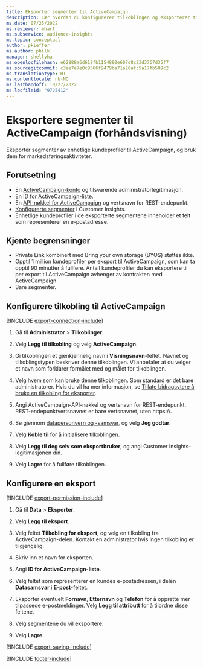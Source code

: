 ```yaml
---
title: Eksporter segmenter til ActiveCampaign
description: Lær hvordan du konfigurerer tilkoblingen og eksporterer til ActiveCampaign.
ms.date: 07/25/2022
ms.reviewer: mhart
ms.subservice: audience-insights
ms.topic: conceptual
author: pkieffer
ms.author: philk
manager: shellyha
ms.openlocfilehash: e62888a6d618fb1154890e607d8c23d3767d35f7
ms.sourcegitcommit: c3ae7e7e0c9566f9479ba71a26afc5a17fb589c2
ms.translationtype: HT
ms.contentlocale: nb-NO
ms.lasthandoff: 10/27/2022
ms.locfileid: "9725412"
---
```

# <a name="export-segments-to-activecampaign-preview"></a>Eksportere segmenter til ActiveCampaign (forhåndsvisning)

Eksporter segmenter av enhetlige kundeprofiler til ActiveCampaign, og bruk dem for markedsføringsaktiviteter.

## <a name="prerequisites"></a>Forutsetning

- En [ActiveCampaign-konto](https://www.activecampaign.com/) og tilsvarende administratorlegitimasjon.
- En [ID for ActiveCampaign-liste](https://help.activecampaign.com/hc/articles/360000030559-How-to-create-a-list-in-ActiveCampaign).
- En [API-nøkkel for ActiveCampaign](https://help.activecampaign.com/hc/articles/207317590-Getting-started-with-the-API#how-to-obtain-your-activecampaign-api-url-and-key) og vertsnavn for REST-endepunkt.
- [Konfigurerte segmenter](segments.md) i Customer Insights.
- Enhetlige kundeprofiler i de eksporterte segmentene inneholder et felt som representerer en e-postadresse.

## <a name="known-limitations"></a>Kjente begrensninger

- Private Link kombinert med Bring your own storage (BYOS) støttes ikke.
- Opptil 1 million kundeprofiler per eksport til ActiveCampaign, som kan ta opptil 90 minutter å fullføre. Antall kundeprofiler du kan eksportere til per export til ActiveCampaign avhenger av kontrakten med ActiveCampaign.
- Bare segmenter.

## <a name="set-up-connection-to-activecampaign"></a>Konfigurere tilkobling til ActiveCampaign

[!INCLUDE [export-connection-include](includes/export-connection-admn.md)]

1. Gå til **Administrator** > **Tilkoblinger**.

1. Velg **Legg til tilkobling** og velg **ActiveCampaign**.

1. Gi tilkoblingen et gjenkjennelig navn i **Visningsnavn**-feltet. Navnet og tilkoblingstypen beskriver denne tilkoblingen. Vi anbefaler at du velger et navn som forklarer formålet med og målet for tilkoblingen.

1. Velg hvem som kan bruke denne tilkoblingen. Som standard er det bare administratorer. Hvis du vil ha mer informasjon, se [Tillate bidragsytere å bruke en tilkobling for eksporter](connections.md#allow-contributors-to-use-a-connection-for-exports).

1. Angi ActiveCampaign-API-nøkkel og vertsnavn for REST-endepunkt. REST-endepunktvertsnavnet er bare vertsnavnet, uten https://.

1. Se gjennom [datapersonvern og -samsvar](connections.md#data-privacy-and-compliance), og velg **Jeg godtar**.

1. Velg **Koble til** for å initialisere tilkoblingen.

1. Velg **Legg til deg selv som eksportbruker**, og angi Customer Insights-legitimasjonen din.

1. Velg **Lagre** for å fullføre tilkoblingen.

## <a name="configure-an-export"></a>Konfigurere en eksport

[!INCLUDE [export-permission-include](includes/export-permission.md)]

1. Gå til **Data** > **Eksporter**.

1. Velg **Legg til eksport**.

1. Velg feltet **Tilkobling for eksport**, og velg en tilkobling fra ActiveCampaign-delen. Kontakt en administrator hvis ingen tilkobling er tilgjengelig.

1. Skriv inn et navn for eksporten.

1. Angi **ID for ActiveCampaign-liste**.

1. Velg feltet som representerer en kundes e-postadressen, i delen **Datasamsvar** i **E-post**-feltet.

1. Eksporter eventuelt **Fornavn**, **Etternavn** og **Telefon** for å opprette mer tilpassede e-postmeldinger. Velg **Legg til attributt** for å tilordne disse feltene.

1. Velg segmentene du vil eksportere.

1. Velg **Lagre**.

[!INCLUDE [export-saving-include](includes/export-saving.md)]

[!INCLUDE [footer-include](includes/footer-banner.md)]
